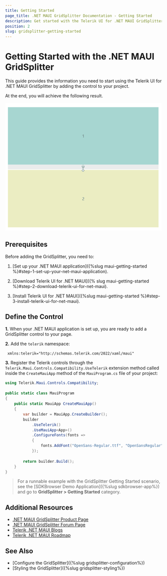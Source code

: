 ```yaml
---
title: Getting Started
page_title: .NET MAUI GridSplitter Documentation - Getting Started
description: Get started with the Telerik UI for .NET MAUI GridSplitter and add the control to your .NET MAUI project.
position: 2
slug: gridsplitter-getting-started
---
```


# Getting Started with the .NET MAUI GridSplitter

This guide provides the information you need to start using the Telerik UI for .NET MAUI GridSplitter by adding the control to your project.

At the end, you will achieve the following result.

![.NET MAUI GridSplitter Getting Started](images/gridplitter-getting-started.gif)

## Prerequisites

Before adding the GridSplitter, you need to:

1. [Set up your .NET MAUI application]({%slug maui-getting-started %}#step-1-set-up-your-net-maui-application).

1. [Download Telerik UI for .NET MAUI]({% slug maui-getting-started %}#step-2-download-telerik-ui-for-net-maui).

1. [Install Telerik UI for .NET MAUI]({%slug maui-getting-started %}#step-3-install-telerik-ui-for-net-maui).

## Define the Control

**1.** When your .NET MAUI application is set up, you are ready to add a GridSplitter control to your page.

<snippet id='gridsplitter-getting-started' />

**2.** Add the `telerik` namespace:

```XAML
 xmlns:telerik="http://schemas.telerik.com/2022/xaml/maui"
```

**3.** Register the Telerik controls through the `Telerik.Maui.Controls.Compatibility.UseTelerik` extension method called inside the `CreateMauiApp` method of the `MauiProgram.cs` file of your project:

```C#
using Telerik.Maui.Controls.Compatibility;

public static class MauiProgram
{
	public static MauiApp CreateMauiApp()
	{
		var builder = MauiApp.CreateBuilder();
		builder
			.UseTelerik()
			.UseMauiApp<App>()
			.ConfigureFonts(fonts =>
			{
				fonts.AddFont("OpenSans-Regular.ttf", "OpenSansRegular");
			});

		return builder.Build();
	}
}           
```

> For a runnable example with the GridSplitter Getting Started scenario, see the [SDKBrowser Demo Application]({%slug sdkbrowser-app%}) and go to **GridSplitter > Getting Started** category.

## Additional Resources

- [.NET MAUI GridSplitter Product Page](https://www.telerik.com/maui-ui/gridsplitter)
- [.NET MAUI GridSplitter Forum Page](https://www.telerik.com/forums/maui?tagId=1784)
- [Telerik .NET MAUI Blogs](https://www.telerik.com/blogs/mobile-net-maui)
- [Telerik .NET MAUI Roadmap](https://www.telerik.com/support/whats-new/maui-ui/roadmap)

## See Also

- [Configure the GridSplitter]({%slug gridsplitter-configuration%})
- [Styling the GridSplitter]({%slug gridsplitter-styling%})
